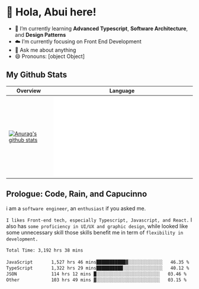 # 👋 Hola, Abui here!

- 🌱 I’m currently learning **Advanced Typescript**, **Software Architecture**, and **Design Patterns**
- ☁️ I’m currently focusing on Front End Development
- 💬 Ask me about anything
- 😄 Pronouns: [object Object]

## My Github Stats

| Overview | Language |
| --- | --- |
|[![Anurag's github stats](https://github-readme-stats.vercel.app/api?username=abui-am&count_private=true)](https://github.com/anuraghazra/github-readme-stats)|![Language](https://raw.githubusercontent.com/abui-am/stats/c6455f656dfce7acd3951e5ec5b25d72af0b2ee3/generated/languages.svg)|

## Prologue: Code, Rain, and Capucinno
i am a `software engineer`, an `enthusiast` if you asked me. 

`I likes Front-end tech, especially Typescript, Javascript, and React.` I also has `some proficiency in UI/UX and graphic design`, while looked like some unnecessary skill those skills benefit me in term of `flexibility in development.`


<!--START_SECTION:waka-->

```text
Total Time: 3,192 hrs 38 mins

JavaScript       1,527 hrs 46 mins███████████▓░░░░░░░░░░░░░   46.35 %
TypeScript       1,322 hrs 29 mins██████████░░░░░░░░░░░░░░░   40.12 %
JSON             114 hrs 12 mins █░░░░░░░░░░░░░░░░░░░░░░░░   03.46 %
Other            103 hrs 49 mins ▓░░░░░░░░░░░░░░░░░░░░░░░░   03.15 %
```

<!--END_SECTION:waka-->
